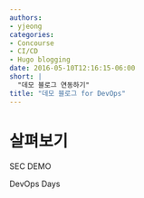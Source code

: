 ```yaml
---
authors:
- yjeong
categories:
- Concourse
- CI/CD
- Hugo blogging  
date: 2016-05-10T12:16:15-06:00
short: |
  "데모 블로그 연동하기" 
title: "데모 블로그 for DevOps"
---
```


# 살펴보기 

SEC DEMO

DevOps Days 
